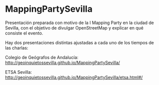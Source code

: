 MappingPartySevilla
===================

Presentación preparada con motivo de la I Mapping Party en la ciudad de Sevilla, con el objetivo de divulgar OpenStreetMap y explicar en qué consiste el evento.

Hay dos presentaciones distintas ajustadas a cada uno de los tiempos de las charlas:

Colegio de Geógrafos de Andalucía: http://geoinquietossevilla.github.io/MappingPartySevilla/

ETSA Sevilla: http://geoinquietossevilla.github.io/MappingPartySevilla/etsa.html#/

